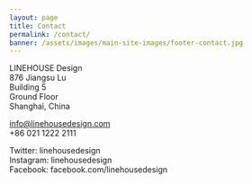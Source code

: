 ```yaml
---
layout: page
title: Contact
permalink: /contact/
banner: /assets/images/main-site-images/footer-contact.jpg
---
```

LINEHOUSE Design    
876 Jiangsu Lu  
Building 5  
Ground Floor  
Shanghai, China

<a href="mailto:info@linehousedesign.com">info@linehousedesign.com</a>  
+86 021 1222 2111

Twitter: linehousedesign  
Instagram: linehousedesign  
Facebook: facebook.com/linehousedesign